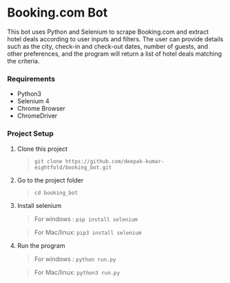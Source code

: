 # Booking.com Bot

This bot uses Python and Selenium to scrape Booking.com and extract hotel deals according to user inputs and filters. The user can provide details such as the city, check-in and check-out dates, number of guests, and other preferences, and the program will return a list of hotel deals matching the criteria.

### Requirements

- Python3
- Selenium 4
- Chrome Browser
- ChromeDriver

### Project Setup

1. Clone this project

   > `git clone https://github.com/deepak-kumar-eightfold/booking_bot.git`

2. Go to the project folder

   > `cd booking_bot`

3. Install selenium

   > For windows : `pip install selenium`

   > For Mac/linux: `pip3 install selenium`

4. Run the program

   > For windows : `python run.py`

   > For Mac/linux: `python3 run.py`
